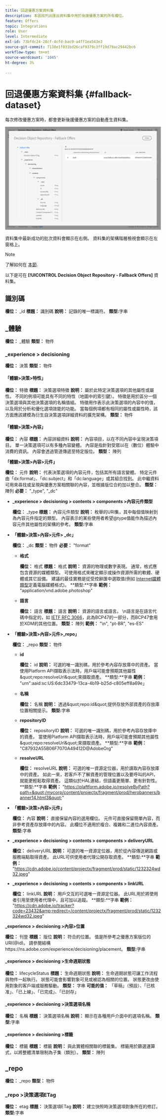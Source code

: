 ```yaml
---
title: 回退優惠方案資料集
description: 本區段列出匯出資料集中用於後援優惠方案的所有欄位。
feature: Offers
topic: Integrations
role: User
level: Intermediate
exl-id: 73bfdc24-28cf-4cfd-bac9-a4ff1ea543e3
source-git-commit: 7138e1f031bd26caf9379c3ff19d79ac29442bc6
workflow-type: tm+mt
source-wordcount: '1045'
ht-degree: 3%

---
```


# 回退優惠方案資料集 {#fallback-dataset}

每次修改優惠方案時，都會更新後援優惠方案的自動產生資料集。

![](../../assets/dataset-fallback.png)

資料集中最新成功的批次資料會顯示在右側。 資料集的架構階層檢視會顯示在左窗格上。

>[!NOTE]
>
>了解如何在 [本節](../export-catalog/access-dataset.md).

以下是可在 **[!UICONTROL Decision Object Repository - Fallback Offers]** 資料集。

## 識別碼

**欄位：** _id
**標題：** 識別碼
**說明：** 記錄的唯一標識符。
**類型:**&#x200B;字串

## _體驗

**欄位：** _體驗
**類型：** 物件

### _experience > decisioning

**欄位：** 決策
**類型：** 物件

#### 「體驗>決策>特性」

**欄位：** 特徵
**標題：** 決策選項特徵
**說明：** 屬於此特定決策選項的其他屬性或屬性。 不同的例項可能具有不同的特性（地圖中的索引鍵）。 特徵是用於區分一個決策選項與其他決策選項的名稱值組。 特徵用作表示此決策選項的內容中的值，以及用於分析和優化選項效能的功能。 當每個例項都有相同的屬性或屬性時，該方面應該建模為衍生自決策選項詳細資料的擴充架構。
**類型：** 物件

<!--Field under Characteristics without title = additionalProperties? Desc = Value of the property. Type: string-->

#### 「體驗>決策>內容」

**欄位：** 內容
**標題：** 內容詳細資料
**說明：** 內容項目，以在不同內容中呈現決策項目。 單一決策選項可以有多種內容變體。 內容是指針對受眾以在（數位）體驗中消費的資訊。 內容會透過管道傳遞至特定版位。
**類型：** 陣列

**「體驗>決策>內容>元件」**

**欄位：** 元件
**說明：** 代表決策選項的內容元件，包括其所有語言變體。 特定元件由「dx:format」、「dc:subject」和「dc:language」或其組合找到。 此中繼資料可用來尋找或呈現與優惠方案相關聯的內容，並根據版位合約加以整合。
**類型：** 陣列
**必要：** &quot;_type&quot;, &quot;_dc&quot; <!--TBC?-->

* **_experience > decisioning > contents > components >內容元件類型**

   **欄位：** _type
   **標題：** 內容元件類型
   **說明：** 枚舉的URI集，其中每個值映射到為內容元件指定的類型。 內容表示的某些使用者希望@type值能作為描述內容元件其他屬性的架構的參考。
   **類型:**&#x200B;字串

* **「體驗>決策>內容>元件> _dc」**

   **欄位：** _dc
   **類型：** 物件
   **必要：** &quot;format&quot;

   * **格式**

      **欄位：** 格式
      **標題：** 格式
      **說明：** 資源的物理或數字表現。 通常，格式應包含資源的媒體類型。 可使用格式來確定顯示或操作資源所需的軟體、硬體或其它設備。 建議的最佳實務是從受控辭匯中選取值(例如 [Internet媒體類型](http://www.iana.org/工作總攬/media-types/)定義電腦媒體格式)。
      **類型:**字串
      **範例：** &quot;application/vnd.adobe.photoshop&quot;

   * **語言**

      **欄位：** 語言
      **標題：** 語言
      **說明：** 資源的語言或語言。 \n語言是在語言代碼中指定的，如 [IETF RFC 3066](https://www.ietf.org/rfc/rfc3066.txt)，此為BCP47的一部分，而BCP47會用於XDM的其他位置。
      **類型：** 陣列
      **範例：** &quot;\n&quot;, &quot;pt-BR&quot;, &quot;es-ES&quot;

* **「體驗>決策>內容>元件>_repo」**

   **欄位：** _repo
   **類型：** 物件

   * **id**

      **欄位：** id
      **說明：** 可選的唯一識別碼，用於參考內容存放庫中的資產。 當使用Platform API擷取表示法時，用戶端可能會預期其他屬性\&quot;repo:resolveUrl\&quot;來擷取資產。
      **類型:**字串
      **範例：** &quot;urn&quot;:aaid:sc:US:6dc33479-13ca-4b19-b25d-c805eff8a69e」

   * **名稱**

      **欄位：** 名稱
      **說明：** 透過\&quot;repo:id\&quot;提供存放外部資產的存放庫位置相關提示。
      **類型:**&#x200B;字串

   * **repositoryID**

      **欄位：** repositoryID
      **說明：** 可選的唯一識別碼，用於參考內容存放庫中的資產。 當使用Platform API擷取表示法時，用戶端可能會預期其他屬性\&quot;repo:resolveUrl\&quot;來擷取資產。
      **類型:**字串
      **範例：** &quot;C87932A55B06F7070A49412D@AdobeOrg&quot;

   * **resolveURL**

      **欄位：** resolveURL
      **說明：** 可選的唯一資源定位器，用於讀取內容存放庫中的資產。 如此一來，若客戶不了解資產的管理位置以及要呼叫的API，就能更輕鬆取得資產。 這類似於HAL連結，但語義更簡單、更有針對性。
      **類型:**字串
      **範例：** &quot;https://plaftform.adobe.io/resolveByPath?path=&quot;/mycorp/content/projectx/fragment/prod/herobanners/banner14.html3&quot;&quot;

* **「體驗>決策>內容>元件」**

   **欄位：** 內容
   **說明：** 直接保留內容的選用欄位。 元件可直接保留簡單內容，而非參考資產存放庫中的內容。 此欄位不適用於複合、複雜和二進位內容資產。
   **類型:**&#x200B;字串

* **_experience > decisioning > contents > components > deliveryURL**

   **欄位：** deliveryURL
   **說明：** 可選的唯一資源定位器，用於從內容傳送網路或服務端點取得資產。 此URL可供使用者代理公開存取資產。
   **類型:**字串
   **範例：** &quot;https://cdn.adobe.io/content/projectx/fragment/prod/static/1232324wd32.jpeg&quot;

* **_experience > decisioning > contents > components > linkURL**

   **欄位：** linkURL
   **說明：** 用戶交互的可選唯一資源定位器。 此URL用於將使用者引用至使用者代理中，且可加以追蹤。
   **類型:**字串
   **範例：** &quot;https://cdn.adobe.io/tracker?code=23432&amp;redirect=/content/projectx/fragment/prod/static/1232324wd32.jpeg&quot;

**_experience > decisioning >內容>位置**

**欄位：** 刊登
**標題：** 版位
**說明：** 符合的位置。 值是所參考之優惠方案版位的URI(@id)。 請參閱結構https://ns.adobe.com/experience/decisioning/placement。
**類型:**&#x200B;字串

#### _experience > decisioning >生命週期狀態

**欄位：** lifecycleStatus
**標題：** 生命週期狀態
**說明：** 生命週期狀態可讓工作流程與物件一起執行。 狀態可能會影響對象可見或被認為相關的位置。 狀態更改由使用對象的客戶端或服務驅動。
**類型：** 字串
**可能的值：** 「草稿」（預設）、「已核准」、「已上線」、「已完成」、「已封存」

#### _experience > decisioning >決策選項名稱

**欄位：** 名稱
**標題：** 決策選項名稱
**說明：** 顯示在各種用戶介面中的選項名稱。
**類型:**&#x200B;字串

#### _experience > decisioning >標籤

**欄位：** 標籤
**標題：** 標籤
**說明：** 與此實體相關聯的標籤集。 標籤用於篩選運算式，以將整體清單限制為子集（類別）。
**類型：** 陣列

<!--Field without name under tags: Description: An identifier of a tag object. The value is the @id of the tag that is referenced. See tag schema: https://ns.adobe.com/experience/decisioning/tag. Type: string-->

## _repo

**欄位：** _repo
**類型：** 物件

### _repo >決策選項ETag

**欄位：** etag
**標題：** 決策選項ETag
**說明：** 建立快照時決策選項對象所在的修訂。
**類型:**&#x200B;字串
